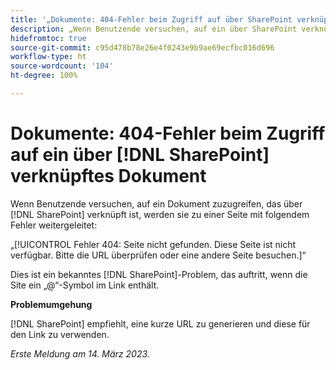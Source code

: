 ```yaml
---
title: '„Dokumente: 404-Fehler beim Zugriff auf über SharePoint verknüpfte Dokumente“'
description: „Wenn Benutzende versuchen, auf ein über SharePoint verknüpftes Dokument zuzugreifen, werden sie zu einer Seite mit einem 404-Fehler geleitet.“
hidefromtoc: true
source-git-commit: c95d478b78e26e4f0243e9b9ae69ecfbc016d696
workflow-type: ht
source-wordcount: '104'
ht-degree: 100%

---
```



# Dokumente: 404-Fehler beim Zugriff auf ein über [!DNL SharePoint] verknüpftes Dokument

<!--This issue is on the WF and WFP TOCs-->

Wenn Benutzende versuchen, auf ein Dokument zuzugreifen, das über [!DNL SharePoint] verknüpft ist, werden sie zu einer Seite mit folgendem Fehler weitergeleitet:

„[!UICONTROL Fehler 404: Seite nicht gefunden. Diese Seite ist nicht verfügbar. Bitte die URL überprüfen oder eine andere Seite besuchen.]“

Dies ist ein bekanntes [!DNL SharePoint]-Problem, das auftritt, wenn die Site ein „@“-Symbol im Link enthält.

**Problemumgehung**

[!DNL SharePoint] empfiehlt, eine kurze URL zu generieren und diese für den Link zu verwenden.

_Erste Meldung am 14. März 2023._

